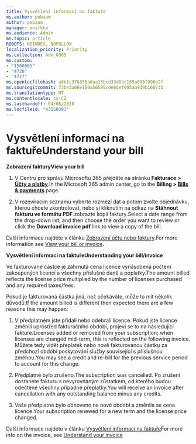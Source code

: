 ```yaml
---
title: Vysvětlení informací na faktuře
ms.author: pebaum
author: pebaum
manager: mnirkhe
ms.audience: Admin
ms.topic: article
ROBOTS: NOINDEX, NOFOLLOW
localization_priority: Priority
ms.collection: Adm_O365
ms.custom:
- "1500005"
- "4728"
- "4727"
ms.openlocfilehash: a8b1c378856adaa13bcd33d8bc185a093f990e2f
ms.sourcegitcommit: 73be3a06e159a56595cdeb5ef095aa9d9b16073b
ms.translationtype: HT
ms.contentlocale: cs-CZ
ms.lasthandoff: 04/06/2020
ms.locfileid: "43158393"
---
```

# <a name="understand-your-bill"></a><span data-ttu-id="59dac-102">Vysvětlení informací na faktuře</span><span class="sxs-lookup"><span data-stu-id="59dac-102">Understand your bill</span></span>

<span data-ttu-id="59dac-103">**Zobrazení faktury**</span><span class="sxs-lookup"><span data-stu-id="59dac-103">**View your bill**</span></span>

1. <span data-ttu-id="59dac-104">V Centru pro správu Microsoftu 365 přejděte na stránku **Fakturace > [Účty a platby](https://go.microsoft.com/fwlink/p/?linkid=848039)**.</span><span class="sxs-lookup"><span data-stu-id="59dac-104">In the Microsoft 365 admin center, go to the **Billing > [Bills & payments](https://go.microsoft.com/fwlink/p/?linkid=848039)** page.</span></span>

2. <span data-ttu-id="59dac-105">V rozevíracím seznamu vyberte rozmezí dat a potom zvolte objednávku, kterou chcete zkontrolovat, nebo si kliknutím na odkaz na **Stáhnout fakturu ve formátu PDF** zobrazte kopii faktury.</span><span class="sxs-lookup"><span data-stu-id="59dac-105">Select a date range from the drop-down list, and then choose the order you want to review or click the **Download invoice pdf** link to view a copy of the bill.</span></span>

<span data-ttu-id="59dac-106">Další informace najdete v článku [Zobrazení účtu nebo faktury](https://docs.microsoft.com/office365/admin/subscriptions-and-billing/view-your-bill-or-invoice).</span><span class="sxs-lookup"><span data-stu-id="59dac-106">For more information see [View your bill or invoice](https://docs.microsoft.com/office365/admin/subscriptions-and-billing/view-your-bill-or-invoice).</span></span>

<span data-ttu-id="59dac-107">**Vysvětlení informací na faktuře**</span><span class="sxs-lookup"><span data-stu-id="59dac-107">**Understanding your bill/invoice**</span></span>

<span data-ttu-id="59dac-108">Ve fakturované částce je zahrnutá cena licence vynásobená počtem zakoupených licencí a všechny příslušné daně a poplatky.</span><span class="sxs-lookup"><span data-stu-id="59dac-108">The amount billed reflects the license price multiplied by the number of licenses purchased and any required taxes/fees.</span></span>

<span data-ttu-id="59dac-109">Pokud je fakturovaná částka jiná, než očekáváte, může to mít několik důvodů:</span><span class="sxs-lookup"><span data-stu-id="59dac-109">If the amount billed is different then expected there are a few reasons this may happen:</span></span>

1. <span data-ttu-id="59dac-110">V předplatném jste přidali nebo odebrali licence. Pokud jste licence změnili uprostřed fakturačního období, projeví se to na následující faktuře.</span><span class="sxs-lookup"><span data-stu-id="59dac-110">Licenses added or removed from your subscription; when licenses are changed mid-term, this is reflected on the following invoice.</span></span>  <span data-ttu-id="59dac-111">Můžete tedy vidět přeplatek nebo nově fakturovanou částku za předchozí období poskytování služby související s příslušnou změnou.</span><span class="sxs-lookup"><span data-stu-id="59dac-111">You may see a credit and re-bill for the previous service period to account for this change.</span></span>

2. <span data-ttu-id="59dac-112">Předplatné bylo zrušeno.</span><span class="sxs-lookup"><span data-stu-id="59dac-112">The subscription was cancelled.</span></span>  <span data-ttu-id="59dac-113">Po zrušení dostanete fakturu s nevyrovnaným zůstatkem, od kterého budou odečtené všechny případné přeplatky.</span><span class="sxs-lookup"><span data-stu-id="59dac-113">You will receive an invoice after cancellation with any outstanding balance minus any credits.</span></span>

3. <span data-ttu-id="59dac-114">Vaše předplatné bylo obnoveno na nové období a změnila se cena licence.</span><span class="sxs-lookup"><span data-stu-id="59dac-114">Your subscription renewed for a new term and the license price changed.</span></span>  

<span data-ttu-id="59dac-115">Další informace najdete v článku [Vysvětlení informací na faktuře](https://support.office.com/article/Understand-your-invoice-for-Office-365-for-business-0724b428-fb59-4962-8c37-6674166d7507)</span><span class="sxs-lookup"><span data-stu-id="59dac-115">For more info on the invoice, see [Understand your invoice](https://support.office.com/article/Understand-your-invoice-for-Office-365-for-business-0724b428-fb59-4962-8c37-6674166d7507)</span></span>
